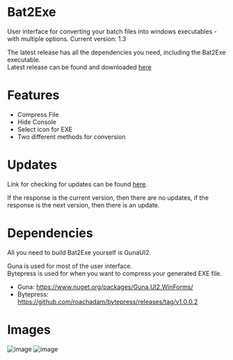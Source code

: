 # Bat2Exe
User interface for converting your batch files into windows executables - with multiple options. Current version: 1.3                                                                                                                                                                                                      

The latest release has all the dependencies you need, including the Bat2Exe executable.                                                                          
Latest release can be found and downloaded [here](https://github.com/dehoisted/Bat2Exe/releases/tag/1.3)                                                                                                                                                    

# Features
+ Compress File
+ Hide Console
+ Select icon for EXE
+ Two different methods for conversion

# Updates
Link for checking for updates can be found [here](https://pastebin.com/raw/DS0hgb0F).                                                                                               

If the response is the current version, then there are no updates, if the response is the next version, then there is an update.

# Dependencies
All you need to build Bat2Exe yourself is GunaUI2.

Guna is used for most of the user interface.                                                                                     
Bytepress is used for when you want to compress your generated EXE file.
+ Guna: https://www.nuget.org/packages/Guna.UI2.WinForms/                                                               
+ Bytepress: https://github.com/roachadam/bytepress/releases/tag/v1.0.0.2

# Images
![image](https://user-images.githubusercontent.com/75084509/126585025-52e03a42-a4ea-4cc5-a206-7f12faddfda4.png)
![image](https://user-images.githubusercontent.com/75084509/125828959-2339436b-99ab-43c4-91a0-0d629b1a74b5.png)
